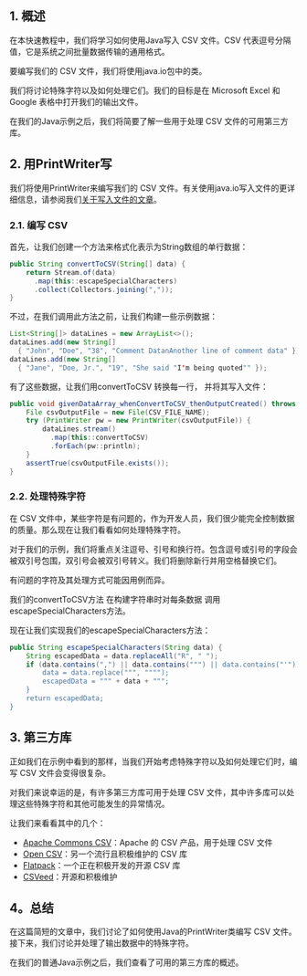 ## 1. 概述

在本快速教程中，我们将学习如何使用Java写入 CSV 文件。CSV 代表逗号分隔值，它是系统之间批量数据传输的通用格式。

要编写我们的 CSV 文件，我们将使用java.io包中的类。

我们将讨论特殊字符以及如何处理它们。我们的目标是在 Microsoft Excel 和 Google 表格中打开我们的输出文件。

在我们的Java示例之后，我们将简要了解一些用于处理 CSV 文件的可用第三方库。

## 2. 用PrintWriter写

我们将使用PrintWriter来编写我们的 CSV 文件。有关使用java.io写入文件的更详细信息，请参阅我们[关于写入文件的文章](https://www.baeldung.com/java-write-to-file)。

### 2.1. 编写 CSV

首先，让我们创建一个方法来格式化表示为String数组的单行数据：

```java
public String convertToCSV(String[] data) {
    return Stream.of(data)
      .map(this::escapeSpecialCharacters)
      .collect(Collectors.joining(","));
}
```

不过，在我们调用此方法之前，让我们构建一些示例数据：

```java
List<String[]> dataLines = new ArrayList<>();
dataLines.add(new String[] 
  { "John", "Doe", "38", "Comment DatanAnother line of comment data" });
dataLines.add(new String[] 
  { "Jane", "Doe, Jr.", "19", "She said "I'm being quoted"" });
```

有了这些数据，让我们用convertToCSV 转换每一行， 并将其写入文件：

```java
public void givenDataArray_whenConvertToCSV_thenOutputCreated() throws IOException {
    File csvOutputFile = new File(CSV_FILE_NAME);
    try (PrintWriter pw = new PrintWriter(csvOutputFile)) {
        dataLines.stream()
          .map(this::convertToCSV)
          .forEach(pw::println);
    }
    assertTrue(csvOutputFile.exists());
}
```

### 2.2. 处理特殊字符

在 CSV 文件中，某些字符是有问题的，作为开发人员，我们很少能完全控制数据的质量。那么现在让我们看看如何处理特殊字符。

对于我们的示例，我们将重点关注逗号、引号和换行符。包含逗号或引号的字段会被双引号包围，双引号会被双引号转义。我们将删除新行并用空格替换它们。

有问题的字符及其处理方式可能因用例而异。

我们的convertToCSV方法 在构建字符串时对每条数据 调用 escapeSpecialCharacters方法。

现在让我们实现我们的escapeSpecialCharacters方法：

```java
public String escapeSpecialCharacters(String data) {
    String escapedData = data.replaceAll("R", " ");
    if (data.contains(",") || data.contains(""") || data.contains("'")) {
        data = data.replace(""", """");
        escapedData = """ + data + """;
    }
    return escapedData;
}
```

## 3. 第三方库

正如我们在示例中看到的那样，当我们开始考虑特殊字符以及如何处理它们时，编写 CSV 文件会变得很复杂。

对我们来说幸运的是，有许多第三方库可用于处理 CSV 文件，其中许多库可以处理这些特殊字符和其他可能发生的异常情况。

让我们来看看其中的几个：

-   [Apache Commons CSV](https://www.baeldung.com/apache-commons-csv)：Apache 的 CSV 产品，用于处理 CSV 文件
-   [Open CSV](https://www.baeldung.com/opencsv)：另一个流行且积极维护的 CSV 库
-   [Flatpack](http://flatpack.sourceforge.net/)：一个正在积极开发的开源 CSV 库
-   [CSVeed](http://csveed.org/)：开源和积极维护

## 4。总结

在这篇简短的文章中，我们讨论了如何使用Java的PrintWriter类编写 CSV 文件。接下来，我们讨论并处理了输出数据中的特殊字符。

在我们的普通Java示例之后，我们查看了可用的第三方库的概述。